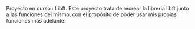   Proyecto en curso : Libft.
Este proyecto trata de recrear la libreria libft junto a las funciones del mismo, con el propósito de poder usar mis propias funciones más adelante.
